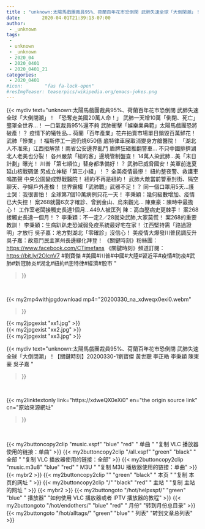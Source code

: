 ```yaml
---
title : "unknown:太陽馬戲團裁員95%、荷蘭百年花市恐倒閉 武肺失速全球「大倒閉潮」！【關鍵時刻】20200330-1劉寶傑 黃世聰 李正皓 李秉穎 陳東豪 吳子嘉 "
date:        2020-04-01T21:39:13-07:00
author:
 - _unknown
tags:
 - 
 - unknown
 - _unknown
 - 2020_04
 - 2020_0401
 - 2020_0401_21
categories:
 - 2020_0401
#icon:        "fas fa-lock-open"
#resImgTeaser: teaserpics/wikipedia.org/emacs-jokes.png
---
```







{{< mydiv text="unknown:太陽馬戲團裁員95%、荷蘭百年花市恐倒閉 武肺失速全球「大倒閉潮」！ 「恐奪走美國20萬人命！」 武肺一天增10萬「倒閉、死亡」壟罩全世界…！ 一口氣裁員95%還不夠 武肺衝擊「娛樂業典範」太陽馬戲團恐將破產！？ 疫情下的犧牲品… 荷蘭「百年產業」花卉拍賣市場單日銷毀百萬鮮花！ 武肺「慘業」！福斯停工一週仍燒650億 底特律車展取消變身方艙醫院！ 「湖北人不准來」江西拒解禁！兩省公安邊界亂鬥 盾牌狂砸推翻警車… 不只中國排擠湖北人老美也分裂！ 各州嚴禁「紐約客」邊境管制盤查！ 14萬人染武肺…美「末日計劃」曝光！ 川普「第七順位」替身都準備好！？ 武肺已威脅國安！美軍前進夏延山核戰碉堡 另成立神秘「第三小組」！？ 全美疫情最慘！ 紐約整夜警、救護車鳴笛聲 中央公園變成野戰醫院！ 紐約不再是紐約！ 武肺大敵當前警車封街、隔空聊天、孕婦戶外產檢！ 世界霸權「武肺戰」武器不足！？ 同一個口罩用5天…護士哭：我很害怕！ 全球第7個10萬病例只花一天！ 李秉穎：幾何級數增加、疫情已大失控！ 案268就醫6次才確診、曾到金山、烏來觀光… 陳東豪：陳時中最擔心！ 工作室老闆接觸史長達1個月…449人被匡列 陳：高血壓病史更棘手！ 案268接觸史長達一個月！？ 李秉穎：不一定2／28就染武肺,大家莫慌！ 案268的重要教訓！ 李秉穎：生病趴趴走恐減弱免疫系統最好宅在家！ 江西堅持需「路過證明」才放行 吳子嘉：地方對湖北「零確診」沒信心！ 美疫情大爆發川普民調反升 吳子嘉：故意鬥民主黨州長邊緣化拜登！  《關鍵時刻》粉絲團：https://www.facebook.com/CTimefans 《關鍵時刻》頻道訂閱：https://bit.ly/2OlcnV7  #劉寶傑 #美國#川普#中國#大陸#習近平#疫情#防疫#武肺#新冠肺炎#湖北#紐約#底特律#經濟#股市 "
>}}
<br>


{{< my2mp4withjpgdownload mp4="20200330_na_xdweqx0exi0.webm"
>}}

{{< my2jpgexist "xx1.jpg" >}}<br>
{{< my2jpgexist "xx2.jpg" >}}<br>
{{< my2jpgexist "xx3.jpg" >}}<br>



{{< mydiv text="unknown:太陽馬戲團裁員95%、荷蘭百年花市恐倒閉 武肺失速全球「大倒閉潮」！【關鍵時刻】20200330-1劉寶傑 黃世聰 李正皓 李秉穎 陳東豪 吳子嘉 "
>}}
<br>

{{< my2linktextonly link="https://xdweQX0eXi0"
en="the origin source link" cn="原始來源網址"
>}}


<br>


{{< my2buttoncopy2clip "music.xspf"        "blue"   "red"    " 单曲 "  "复制 VLC 播放器使用的链接：单曲" >}} {{< my2buttoncopy2clip "/all.xspf"         "green"  "black"  " 全部 "  "复制 VLC 播放器使用的链接：全部" >}} {{< my2buttoncopy2clip "music.m3u8"        "blue"   "red"    " M3U  "    "复制 M3U 播放器使用的链接：单曲" >}} {{< mybr2 >}} {{< my2buttoncopy2clip ""                  "green"  "black"  " 本页 "    "复制 本页的网址 " >}} {{< my2buttoncopy2clip "/"                 "black"  "red"    " 主站 "    "复制 主站的网址 " >}} {{< mybr2 >}} {{< my2buttongoto      "/hot/helpxspf/"    "green"  "blue"   " 播放器" "如何使用 VLC 播放器或者 IPTV 播放器的教程" >}} {{< my2buttongoto      "/hot/endothers/"   "blue"   "red"    " 月份"   "转到月份总目录" >}} {{< my2buttongoto      "/hot/alltags/"     "green"  "blue"   " 列表"   "转到文章总列表" >}} 
